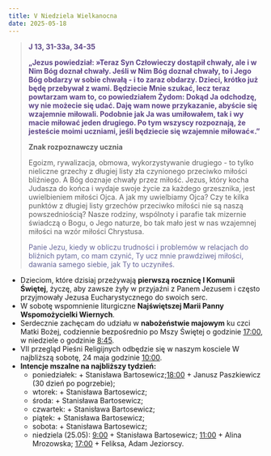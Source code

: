 ```yaml
---
title: V Niedziela Wielkanocna
date: 2025-05-18
---
```


> **<span style="color: #5D4587;">J 13, 31-33a, 34-35 </span>**
>
> **<span style="color: #5D4587;">„Jezus powiedział: »Teraz Syn Człowieczy dostąpił chwały, ale i w Nim Bóg doznał chwały. Jeśli w Nim Bóg doznał chwały, to i Jego Bóg obdarzy w sobie chwałą - i to zaraz obdarzy. Dzieci, krótko już będę przebywał z wami. Będziecie Mnie szukać, lecz teraz powtarzam wam to, co powiedziałem Żydom: Dokąd Ja odchodzę, wy nie możecie się udać. Daję wam nowe przykazanie, abyście się wzajemnie miłowali. Podobnie jak Ja was umiłowałem, tak i wy macie miłować jeden drugiego. Po tym wszyscy rozpoznają, że jesteście moimi uczniami, jeśli będziecie się wzajemnie miłować«.”</span>**
>
>
>
> **Znak rozpoznawczy ucznia**
>
> Egoizm, rywalizacja, obmowa, wykorzystywanie drugiego - to tylko nieliczne grzechy z długiej listy zła czynionego przeciwko miłości bliźniego. A Bóg doznaje chwały przez miłość. Jezus, który kocha Judasza do końca i wydaje swoje życie za każdego grzesznika, jest uwielbieniem miłości Ojca. A jak my uwielbiamy Ojca? Czy te kilka punktów z długiej listy grzechów przeciwko miłości nie są naszą powszedniością? Nasze rodziny, wspólnoty i parafie tak mizernie świadczą o Bogu, o Jego naturze, bo tak mało jest w nas wzajemnej miłości na wzór miłości Chrystusa.
>
> <span style="color: #666699;">Panie Jezu, kiedy w obliczu trudności i problemów w relacjach do bliźnich pytam, co mam czynić, Ty ucz mnie prawdziwej miłości, dawania samego siebie, jak Ty to uczyniłeś.
> &nbsp;

- Dzieciom, które dzisiaj przeżywają **pierwszą rocznicę I Komunii Świętej**, życzę, aby zawsze żyły w przyjaźni z Panem Jezusem i często przyjmowały Jezusa Eucharystycznego do swoich serc.
- W sobotę wspomnienie liturgiczne **Najświętszej Marii Panny Wspomożycielki Wiernych**.
- Serdecznie zachęcam do udziału w **nabożeństwie majowym** ku czci Matki Bożej, codziennie bezpośrednio po Mszy Świętej o godzinie <u>17:00</u>, w niedziele o godzinie <u>8:45</u>.
- VII przegląd Pieśni Religijnych odbędzie się w naszym kosciele W najbliższą sobotę, 24 maja  godzinie <u>10:00</u>.
- **Intencje mszalne na najbliższy tydzień:**
  - poniedziałek: + Stanisława Bartosewicz;<u>18:00</u> + Janusz Paszkiewicz (30 dzień po pogrzebie);
  - wtorek: + Stanisława Bartosewicz;
  - środa: + Stanisława Bartosewicz;
  - czwartek: + Stanisława Bartosewicz;
  - piątek: + Stanisława Bartosewicz;
  - sobota: + Stanisława Bartosewicz;
  - niedziela (25.05): <u>9:00</u> + Stanisława Bartosewicz; <u>11:00</u> + Alina Mrozowska; <u>17:00</u> + Feliksa, Adam Jeziorscy.
